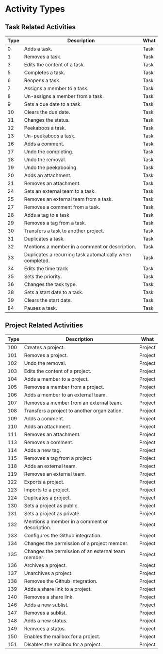 # Activity Types

## Task Related Activities

| Type | Description | What | 
|--|--|--|
| 0 | Adds a task. | Task |
| 1 | Removes a task. | Task |
| 3 | Edits the content of a task. | Task |
| 5 | Completes a task. | Task |
| 6 | Reopens a task. | Task |
| 7 | Assigns a member to a task. | Task |
| 8 | Un-assigns a member from a task. | Task |
| 9 | Sets a due date to a task. | Task |
| 10 | Clears the due date. | Task |
| 11 | Changes the status. | Task |
| 12 | Peekaboos a task. | Task |
| 13 | Un-peekaboos a task. | Task |
| 16 | Adds a comment. | Task |
| 17 | Undo the completing. | Task |
| 18 | Undo the removal. | Task |
| 19 | Undo the peekabooing. | Task |
| 20 | Adds an attachment. | Task |
| 21 | Removes an attachment. | Task |
| 24 | Sets an external team to a task. | Task |
| 25 | Removes an external team from a task. | Task |
| 27 | Removes a comment from a task. | Task |
| 28 | Adds a tag to a task | Task |
| 29 | Removes a tag from a task. | Task |
| 30 | Transfers a task to another project. | Task |
| 31 | Duplicates a task. | Task |
| 32 | Mentions a member in a comment or description. | Task |
| 33 | Duplicates a recurring task automatically when completed. | Task |
| 34 | Edits the time track | Task |
| 35 | Sets the priority. | Task |
| 36 | Changes the task type. | Task |
| 38 | Sets a start date to a task. | Task |
| 39 | Clears the start date. | Task |
| 84 | Pauses a task.  | Task |

## Project Related Activities

| Type | Description | What | 
|--|--|--|
| 100 | Creates a project. | Project |
| 101 | Removes a project. | Project |
| 102 | Undo the removal. | Project |
| 103 | Edits the content of a project. | Project |
| 104 | Adds a member to a project. | Project |
| 105 | Removes a member from a project. | Project |
| 106 | Adds a member to an external team. | Project |
| 107 | Removes a member from an external team. | Project |
| 108 | Transfers a project to another organization. | Project |
| 109 | Adds a comment. | Project |
| 110 | Adds an attachment. | Project |
| 111 | Removes an attachment. | Project |
| 113 | Removes a comment. | Project |
| 114 | Adds a new tag. | Project |
| 115 | Removes a tag from a project. | Project |
| 118 | Adds an external team. | Project |
| 119 | Removes an external team. | Project |
| 122 | Exports a project. | Project |
| 123 | Imports to a project. | Project |
| 124 | Duplicates a project. | Project |
| 130 | Sets a project as public. | Project |
| 131 | Sets a project as private. | Project |
| 132 | Mentions a member in a comment or description. | Project |
| 133 | Configures the Github integration. | Project |
| 134 | Changes the permission of a project member. | Project |
| 135 | Changes the permission of an external team member. | Project |
| 136 | Archives a project. | Project |
| 137 | Unarchives a project. | Project |
| 138 | Removes the Github integration. | Project |
| 139 | Adds a share link to a project. | Project |
| 140 | Removes a share link. | Project |
| 146 | Adds a new sublist. | Project |
| 147 | Removes a sublist. | Project |
| 148 | Adds a new status. | Project |
| 149 | Remvoes a status. | Project |
| 150 | Enables the mailbox for a project. | Project |
| 151 | Disables the mailbox for a project. | Project |
